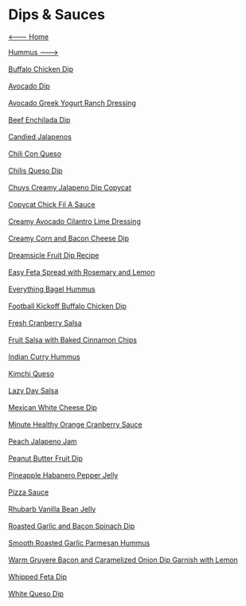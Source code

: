 # Dips & Sauces

[<--- Home](../about.md)

[Hummus --->](./Hummus/hummus.md)<br><br>
[Buffalo Chicken Dip](./Buffalo-Chicken-Dip.md)<br><br>
[Avocado Dip](./avocado-dip.md)<br><br>
[Avocado Greek Yogurt Ranch Dressing](./avocado-greek-yogurt-ranch-dressing.md)<br><br>
[Beef Enchilada Dip](./beef-enchilada-dip.md)<br><br>
[Candied Jalapenos](./candied-jalapenos.md)<br><br>
[Chili Con Queso](./chili-con-queso.md)<br><br>
[Chilis Queso Dip](./chilis-queso-dip.md)<br><br>
[Chuys Creamy Jalapeno Dip Copycat](./chuys-creamy-jalapeno-dip-copycat.md)<br><br>
[Copycat Chick Fil A Sauce](./copycat-chick-fil-a-sauce.md)<br><br>
[Creamy Avocado Cilantro Lime Dressing](./creamy-avocado-cilantro-lime-dressing.md)<br><br>
[Creamy Corn and Bacon Cheese Dip](./creamy-corn-and-bacon-cheese-dip.md)<br><br>
[Dreamsicle Fruit Dip Recipe](./dreamsicle-fruit-dip-recipe.md)<br><br>
[Easy Feta Spread with Rosemary and Lemon](./easy-feta-spread-with-rosemary-and-lemon.md)<br><br>
[Everything Bagel Hummus](./everything-bagel-hummus.md)<br><br>
[Football Kickoff Buffalo Chicken Dip](./football-kickoff-buffalo-chicken-dip.md)<br><br>
[Fresh Cranberry Salsa](./fresh-cranberry-salsa.md)<br><br>
[Fruit Salsa with Baked Cinnamon Chips](./fruit-salsa-with-baked-cinnamon-chips.md)<br><br>
[Indian Curry Hummus](./indian-curry-hummus.md)<br><br>
[Kimchi Queso](./kimchi-queso.md)<br><br>
[Lazy Day Salsa](./lazy-day-salsa.md)<br><br>
[Mexican White Cheese Dip](./mexican-white-cheese-dip.md)<br><br>
[Minute Healthy Orange Cranberry Sauce](./minute-healthy-orange-cranberry-sauce.md)<br><br>
[Peach Jalapeno Jam](./peach-jalapeno-jam.md)<br><br>
[Peanut Butter Fruit Dip](./peanut-butter-fruit-dip.md)<br><br>
[Pineapple Habanero Pepper Jelly](./pineapple-habanero-pepper-jelly.md)<br><br>
[Pizza Sauce](./pizza-sauce.md)<br><br>
[Rhubarb Vanilla Bean Jelly](./rhubarb-vanilla-bean-jelly.md)<br><br>
[Roasted Garlic and Bacon Spinach Dip](./roasted-garlic-and-bacon-spinach-dip.md)<br><br>
[Smooth Roasted Garlic Parmesan Hummus](./smooth-roasted-garlic-parmesan-hummus.md)<br><br>
[Warm Gruyere Bacon and Caramelized Onion Dip  Garnish with Lemon](./warm-gruyere-bacon-and-caramelized-onion-dip--garnish-with-lemon.md)<br><br>
[Whipped Feta Dip](./whipped-feta-dip.md)<br><br>
[White Queso Dip](./white-queso-dip.md)<br><br>
